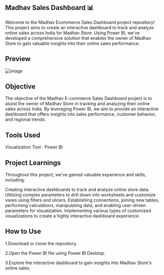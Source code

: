 ## Madhav Sales Dashboard 📊

Welcome to the Madhav Ecommerce Sales Dashboard project repository! This project aims to create an interactive dashboard to track and analyze online sales across India for Madhav Store. Using Power BI, we've developed a comprehensive solution that enables the owner of Madhav Store to gain valuable insights into their online sales performance.

## Preview

![image](https://github.com/user-attachments/assets/e869099a-be8f-4104-9800-181e692af4e6)


## Objective

The objective of the Madhav E-commerce Sales Dashboard project is to assist the owner of Madhav Store in tracking and analyzing their online sales across India. By leveraging Power BI, we aim to provide an interactive dashboard that offers insights into sales performance, customer behavior, and regional trends.

## Tools Used

Visualization Tool : Power BI

## Project Learnings

Throughout this project, we've gained valuable experience and skills, including:

Creating interactive dashboards to track and analyze online store data.
Utilizing complex parameters to drill down into worksheets and customize views using filters and slicers.
Establishing connections, joining new tables, performing calculations, manipulating data, and enabling user-driven parameters for visualization.
Implementing various types of customized visualizations to create a highly interactive dashboard experience.

## How to Use

1.Download or clone the repository.

2.Open the Power BI file using Power BI Desktop.

3.Explore the interactive dashboard to gain insights into Madhav Store's online sales.
